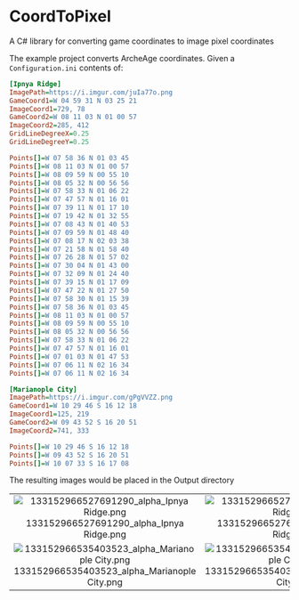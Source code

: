 # CoordToPixel
 A C# library for converting game coordinates to image pixel coordinates

The example project converts ArcheAge coordinates.
Given a `Configuration.ini` contents of: 
```ini
[Ipnya Ridge]
ImagePath=https://i.imgur.com/juIa77o.png
GameCoord1=W 04 59 31 N 03 25 21
ImageCoord1=729, 78
GameCoord2=W 08 11 03 N 01 00 57
ImageCoord2=285, 412
GridLineDegreeX=0.25
GridLineDegreeY=0.25

Points[]=W 07 58 36 N 01 03 45
Points[]=W 08 11 03 N 01 00 57
Points[]=W 08 09 59 N 00 55 10
Points[]=W 08 05 32 N 00 56 56
Points[]=W 07 58 33 N 01 06 22
Points[]=W 07 47 57 N 01 16 01
Points[]=W 07 39 11 N 01 17 10
Points[]=W 07 19 42 N 01 32 55
Points[]=W 07 08 43 N 01 40 53
Points[]=W 07 09 59 N 01 48 40
Points[]=W 07 08 17 N 02 03 38
Points[]=W 07 21 58 N 01 58 40
Points[]=W 07 26 28 N 01 57 02
Points[]=W 07 30 04 N 01 43 00
Points[]=W 07 32 09 N 01 24 40
Points[]=W 07 39 15 N 01 17 09
Points[]=W 07 47 22 N 01 27 50
Points[]=W 07 58 30 N 01 15 39
Points[]=W 07 58 36 N 01 03 45
Points[]=W 08 11 03 N 01 00 57
Points[]=W 08 09 59 N 00 55 10
Points[]=W 08 05 32 N 00 56 56
Points[]=W 07 58 33 N 01 06 22
Points[]=W 07 47 57 N 01 16 01
Points[]=W 07 01 03 N 01 47 53
Points[]=W 07 06 11 N 02 16 34
Points[]=W 07 06 11 N 02 16 34

[Marianople City]
ImagePath=https://i.imgur.com/gPgVVZZ.png
GameCoord1=W 10 29 46 S 16 12 18
ImageCoord1=125, 219
GameCoord2=W 09 43 52 S 16 20 51
ImageCoord2=741, 333

Points[]=W 10 29 46 S 16 12 18
Points[]=W 09 43 52 S 16 20 51
Points[]=W 10 07 33 S 16 17 08
```
The resulting images would be placed in the Output directory

| | |
|:-------------------------:|:-------------------------:|
| <img src="https://i.imgur.com/bdX8t8U.png" alt="133152966527691290_alpha_Ipnya Ridge.png"/> 133152966527691290_alpha_Ipnya Ridge.png | <img src="https://i.imgur.com/jRaagNK.png" alt="133152966527691290_map_Ipnya Ridge.png"/> 133152966527691290_map_Ipnya Ridge.png |
| <img src="https://i.imgur.com/8G9KPNo.png" alt="133152966535403523_alpha_Marianople City.png"/> 133152966535403523_alpha_Marianople City.png | <img src="https://i.imgur.com/5PzwGRQ.png" alt="133152966535403523_map_Marianople City.png"/> 133152966535403523_map_Marianople City.png |
